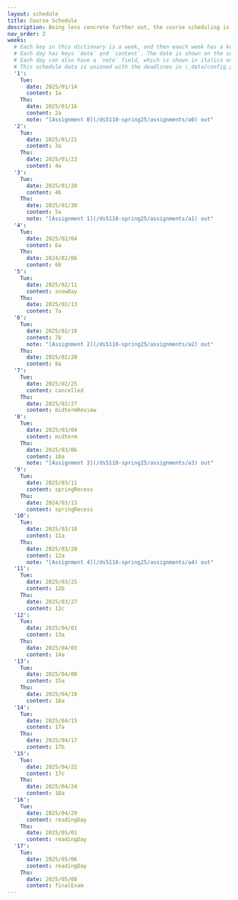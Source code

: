 ```yaml
---
layout: schedule
title: Course Schedule 
description: Being less concrete further out, the course scheduling is tentative and subject to changes.
nav_order: 2
weeks:
  # Each key in this dictionary is a week, and then eaach week has a key in [Mon, Tue, Wed, Thu, Fri].
  # Each day has keys `date` and `content`. The date is shown on the schedule, and `content` is a key into the yml file in \_data/modules.yml. `content` may be an array.
  # Each day can also have a `note` field, which is shown in italics on the calendar.
  # This schedule data is unioned with the deadlines in \_data/config.yml
  '1':
    Tue:
      date: 2025/01/14
      content: 1a
    Thu:
      date: 2025/01/16
      content: 2a
      note: "[Assignment 0](/ds5110-spring25/assignments/a0) out"
  '2':
    Tue:
      date: 2025/01/21
      content: 3a
    Thu:
      date: 2025/01/23
      content: 4a
  '3':
    Tue:
      date: 2025/01/28
      content: 4b
    Thu:
      date: 2025/01/30
      content: 5a
      note: "[Assignment 1](/ds5110-spring25/assignments/a1) out"
  '4':
    Tue:
      date: 2025/02/04
      content: 6a
    Thu:
      date: 2024/02/06
      content: 6b
  '5':
    Tue:
      date: 2025/02/11
      content: snowDay
    Thu:
      date: 2025/02/13
      content: 7a
  '6':
    Tue:
      date: 2025/02/18
      content: 7b
      note: "[Assignment 2](/ds5110-spring25/assignments/a2) out"
    Thu:
      date: 2025/02/20
      content: 8a
  '7':
    Tue:
      date: 2025/02/25
      content: cancelled
    Thu:
      date: 2025/02/27
      content: midtermReview
  '8':
    Tue:
      date: 2025/03/04
      content: midterm
    Thu:
      date: 2025/03/06
      content: 10a
      note: "[Assignment 3](/ds5110-spring25/assignments/a3) out"
  '9':
    Tue:
      date: 2025/03/11
      content: springRecess
    Thu:
      date: 2024/03/13
      content: springRecess
  '10':
    Tue:
      date: 2025/03/18
      content: 11a
    Thu:
      date: 2025/03/20
      content: 12a
      note: "[Assignment 4](/ds5110-spring25/assignments/a4) out"
  '11':
    Tue:
      date: 2025/03/25
      content: 12b
    Thu:
      date: 2025/03/27
      content: 12c
  '12':
    Tue:
      date: 2025/04/01
      content: 13a
    Thu:
      date: 2025/04/03
      content: 14a
  '13':
    Tue:
      date: 2025/04/08
      content: 15a
    Thu:
      date: 2025/04/10
      content: 16a
  '14':
    Tue:
      date: 2025/04/15
      content: 17a
    Thu:
      date: 2025/04/17
      content: 17b
  '15':
    Tue:
      date: 2025/04/22
      content: 17c
    Thu:
      date: 2025/04/24
      content: 18a
  '16':
    Tue:
      date: 2025/04/29
      content: readingDay
    Thu:
      date: 2025/05/01
      content: readingDay
  '17':
    Tue:
      date: 2025/05/06
      content: readingDay
    Thu:
      date: 2025/05/08
      content: finalExam
---
```

